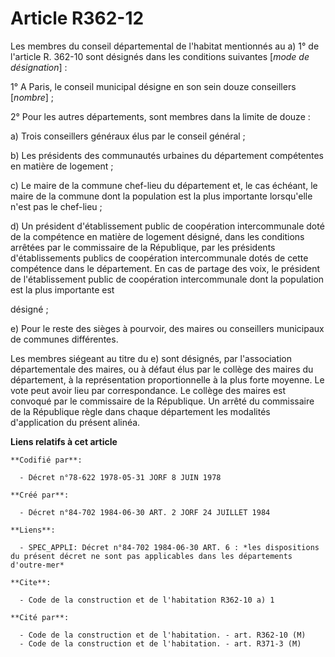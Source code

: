 # Article R362-12

Les membres du conseil départemental de l'habitat mentionnés au a) 1° de l'article R. 362-10 sont désignés dans les
conditions suivantes [*mode de désignation*] :

1° A Paris, le conseil municipal désigne en son sein douze conseillers [*nombre*] ;

2° Pour les autres départements, sont membres dans la limite de douze :

a) Trois conseillers généraux élus par le conseil général ;

b) Les présidents des communautés urbaines du département compétentes en matière de logement ;

c) Le maire de la commune chef-lieu du département et, le cas échéant, le maire de la commune dont la population est la plus
importante lorsqu'elle n'est pas le chef-lieu ;

d) Un président d'établissement public de coopération intercommunale doté de la compétence en matière de logement désigné,
dans les conditions arrêtées par le commissaire de la République, par les présidents d'établissements publics de coopération
intercommunale dotés de cette compétence dans le département. En cas de partage des voix, le président de l'établissement
public de coopération intercommunale dont la population est la plus importante est

désigné ;

e) Pour le reste des sièges à pourvoir, des maires ou conseillers municipaux de communes différentes.

Les membres siégeant au titre du e) sont désignés, par l'association départementale des maires, ou à défaut élus par le
collège des maires du département, à la représentation proportionnelle à la plus forte moyenne. Le vote peut avoir lieu par
correspondance. Le collège des maires est convoqué par le commissaire de la République. Un arrêté du commissaire de la
République règle dans chaque département les modalités d'application du présent alinéa.

**Liens relatifs à cet article**

	**Codifié par**:

	  - Décret n°78-622 1978-05-31 JORF 8 JUIN 1978

	**Créé par**:

	  - Décret n°84-702 1984-06-30 ART. 2 JORF 24 JUILLET 1984

	**Liens**:

	  - SPEC_APPLI: Décret n°84-702 1984-06-30 ART. 6 : *les dispositions du présent décret ne sont pas applicables dans les départements d'outre-mer*

	**Cite**:

	  - Code de la construction et de l'habitation R362-10 a) 1

	**Cité par**:

	  - Code de la construction et de l'habitation. - art. R362-10 (M)
	  - Code de la construction et de l'habitation. - art. R371-3 (M)
